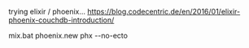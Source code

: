 trying elixir / phoenix...
https://blog.codecentric.de/en/2016/01/elixir-phoenix-couchdb-introduction/

mix.bat phoenix.new phx --no-ecto

